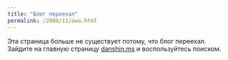 ```yaml
---
title: "Блог переехал"
permalink: /2008/11/owa.html
---
```

Эта страница больше не существует потому, что блог переехал. Зайдите на главную страницу [danshin.ms](http://danshin.ms) и воспользуйтесь поиском.